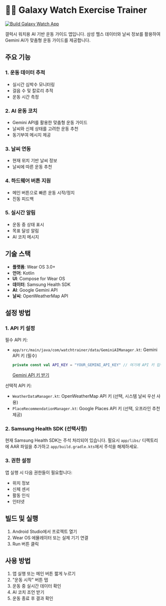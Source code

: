 # 🏃‍♂️ Galaxy Watch Exercise Trainer

[![Build Galaxy Watch App](https://github.com/Spica910/watchtrainer/actions/workflows/build.yml/badge.svg)](https://github.com/Spica910/watchtrainer/actions/workflows/build.yml)

갤럭시 워치용 AI 기반 운동 가이드 앱입니다. 삼성 헬스 데이터와 날씨 정보를 활용하여 Gemini AI가 맞춤형 운동 가이드를 제공합니다.

## 주요 기능

### 1. 운동 데이터 추적
- 실시간 심박수 모니터링
- 걸음 수 및 칼로리 추적
- 운동 시간 측정

### 2. AI 운동 코치
- Gemini API를 활용한 맞춤형 운동 가이드
- 날씨와 신체 상태를 고려한 운동 추천
- 동기부여 메시지 제공

### 3. 날씨 연동
- 현재 위치 기반 날씨 정보
- 날씨에 따른 운동 추천

### 4. 하드웨어 버튼 지원
- 메인 버튼으로 빠른 운동 시작/정지
- 진동 피드백

### 5. 실시간 알림
- 운동 중 상태 표시
- 목표 달성 알림
- AI 코치 메시지

## 기술 스택

- **플랫폼**: Wear OS 3.0+
- **언어**: Kotlin
- **UI**: Compose for Wear OS
- **데이터**: Samsung Health SDK
- **AI**: Google Gemini API
- **날씨**: OpenWeatherMap API

## 설정 방법

### 1. API 키 설정

필수 API 키:
- `app/src/main/java/com/watchtrainer/data/GeminiAIManager.kt`: Gemini API 키 (필수)
  ```kotlin
  private const val API_KEY = "YOUR_GEMINI_API_KEY" // 여기에 API 키 입력
  ```
  [Gemini API 키 받기](https://makersuite.google.com/app/apikey)

선택적 API 키:
- `WeatherDataManager.kt`: OpenWeatherMap API 키 (선택, 시스템 날씨 우선 사용)
- `PlaceRecommendationManager.kt`: Google Places API 키 (선택, 오프라인 추천 제공)

### 2. Samsung Health SDK (선택사항)

현재 Samsung Health SDK는 주석 처리되어 있습니다. 필요시 `app/libs/` 디렉토리에 AAR 파일을 추가하고 `app/build.gradle.kts`에서 주석을 해제하세요.

### 3. 권한 설정

앱 실행 시 다음 권한들이 필요합니다:
- 위치 정보
- 신체 센서
- 활동 인식
- 인터넷

## 빌드 및 실행

1. Android Studio에서 프로젝트 열기
2. Wear OS 에뮬레이터 또는 실제 기기 연결
3. Run 버튼 클릭

## 사용 방법

1. 앱 실행 또는 메인 버튼 짧게 누르기
2. "운동 시작" 버튼 탭
3. 운동 중 실시간 데이터 확인
4. AI 코치 조언 받기
5. 운동 종료 후 결과 확인